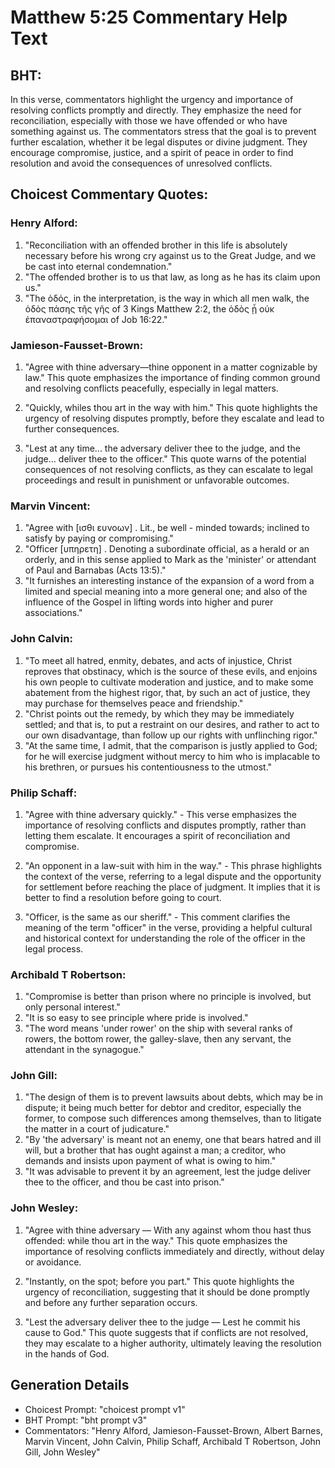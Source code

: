 # Matthew 5:25 Commentary Help Text

## BHT:
In this verse, commentators highlight the urgency and importance of resolving conflicts promptly and directly. They emphasize the need for reconciliation, especially with those we have offended or who have something against us. The commentators stress that the goal is to prevent further escalation, whether it be legal disputes or divine judgment. They encourage compromise, justice, and a spirit of peace in order to find resolution and avoid the consequences of unresolved conflicts.

## Choicest Commentary Quotes:
### Henry Alford:
1. "Reconciliation with an offended brother in this life is absolutely necessary before his wrong cry against us to the Great Judge, and we be cast into eternal condemnation."
2. "The offended brother is to us that law, as long as he has its claim upon us."
3. "The ὁδός, in the interpretation, is the way in which all men walk, the ὁδὸς πάσης τῆς γῆς of 3 Kings Matthew 2:2, the ὁδὸς ᾗ οὐκ ἐπαναστραφήσομαι of Job 16:22."

### Jamieson-Fausset-Brown:
1. "Agree with thine adversary—thine opponent in a matter cognizable by law." This quote emphasizes the importance of finding common ground and resolving conflicts peacefully, especially in legal matters.

2. "Quickly, whiles thou art in the way with him." This quote highlights the urgency of resolving disputes promptly, before they escalate and lead to further consequences.

3. "Lest at any time... the adversary deliver thee to the judge, and the judge... deliver thee to the officer." This quote warns of the potential consequences of not resolving conflicts, as they can escalate to legal proceedings and result in punishment or unfavorable outcomes.

### Marvin Vincent:
1. "Agree with [ισθι ευνοων] . Lit., be well - minded towards; inclined to satisfy by paying or compromising."
2. "Officer [υπηρετη] . Denoting a subordinate official, as a herald or an orderly, and in this sense applied to Mark as the 'minister' or attendant of Paul and Barnabas (Acts 13:5)."
3. "It furnishes an interesting instance of the expansion of a word from a limited and special meaning into a more general one; and also of the influence of the Gospel in lifting words into higher and purer associations."

### John Calvin:
1. "To meet all hatred, enmity, debates, and acts of injustice, Christ reproves that obstinacy, which is the source of these evils, and enjoins his own people to cultivate moderation and justice, and to make some abatement from the highest rigor, that, by such an act of justice, they may purchase for themselves peace and friendship."
2. "Christ points out the remedy, by which they may be immediately settled; and that is, to put a restraint on our desires, and rather to act to our own disadvantage, than follow up our rights with unflinching rigor."
3. "At the same time, I admit, that the comparison is justly applied to God; for he will exercise judgment without mercy to him who is implacable to his brethren, or pursues his contentiousness to the utmost."

### Philip Schaff:
1. "Agree with thine adversary quickly." - This verse emphasizes the importance of resolving conflicts and disputes promptly, rather than letting them escalate. It encourages a spirit of reconciliation and compromise.

2. "An opponent in a law-suit with him in the way." - This phrase highlights the context of the verse, referring to a legal dispute and the opportunity for settlement before reaching the place of judgment. It implies that it is better to find a resolution before going to court.

3. "Officer, is the same as our sheriff." - This comment clarifies the meaning of the term "officer" in the verse, providing a helpful cultural and historical context for understanding the role of the officer in the legal process.

### Archibald T Robertson:
1. "Compromise is better than prison where no principle is involved, but only personal interest."
2. "It is so easy to see principle where pride is involved."
3. "The word means 'under rower' on the ship with several ranks of rowers, the bottom rower, the galley-slave, then any servant, the attendant in the synagogue."

### John Gill:
1. "The design of them is to prevent lawsuits about debts, which may be in dispute; it being much better for debtor and creditor, especially the former, to compose such differences among themselves, than to litigate the matter in a court of judicature."
2. "By 'the adversary' is meant not an enemy, one that bears hatred and ill will, but a brother that has ought against a man; a creditor, who demands and insists upon payment of what is owing to him."
3. "It was advisable to prevent it by an agreement, lest the judge deliver thee to the officer, and thou be cast into prison."

### John Wesley:
1. "Agree with thine adversary — With any against whom thou hast thus offended: while thou art in the way." This quote emphasizes the importance of resolving conflicts immediately and directly, without delay or avoidance.

2. "Instantly, on the spot; before you part." This quote highlights the urgency of reconciliation, suggesting that it should be done promptly and before any further separation occurs.

3. "Lest the adversary deliver thee to the judge — Lest he commit his cause to God." This quote suggests that if conflicts are not resolved, they may escalate to a higher authority, ultimately leaving the resolution in the hands of God.


## Generation Details
- Choicest Prompt: "choicest prompt v1"
- BHT Prompt: "bht prompt v3"
- Commentators: "Henry Alford, Jamieson-Fausset-Brown, Albert Barnes, Marvin Vincent, John Calvin, Philip Schaff, Archibald T Robertson, John Gill, John Wesley"
